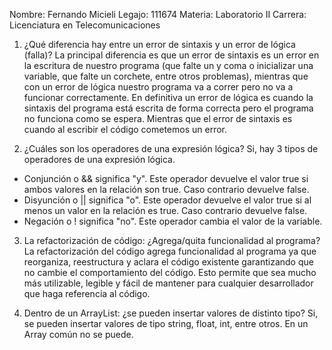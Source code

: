 Nombre: Fernando Micieli Legajo: 111674 Materia: Laboratorio II Carrera:
Licenciatura en Telecomunicaciones

1.  ¿Qué diferencia hay entre un error de sintaxis y un error de lógica
    (falla)? La principal diferencia es que un error de sintaxis es un
    error en la escritura de nuestro programa (que falte un y coma o
    inicializar una variable, que falte un corchete, entre otros
    problemas), mientras que con un error de lógica nuestro programa va
    a correr pero no va a funcionar correctamente. En definitiva un
    error de lógica es cuando la sintaxis del programa está escrita de
    forma correcta pero el programa no funciona como se espera. Mientras
    que el error de sintaxis es cuando al escribir el código cometemos
    un error.

2.  ¿Cuáles son los operadores de una expresión lógica? Si, hay 3 tipos
    de operadores de una expresión lógica.

-   Conjunción o && significa "y". Este operador devuelve el valor true
    si ambos valores en la relación son true. Caso contrario devuelve
    false.
-   Disyunción o || significa "o". Este operador devuelve el valor true
    si al menos un valor en la relación es true. Caso contrario devuelve
    false.
-   Negación o ! significa "no". Este operador cambia el valor de la
    variable.

3.  La refactorización de código: ¿Agrega/quita funcionalidad al
    programa? La refactorización del código agrega funcionalidad al
    programa ya que reorganiza, reestructura y aclara el código
    existente garantizando que no cambie el comportamiento del código.
    Esto permite que sea mucho más utilizable, legible y fácil de
    mantener para cualquier desarrollador que haga referencia al código.

4.  Dentro de un ArrayList: ¿se pueden insertar valores de distinto
    tipo? Si, se pueden insertar valores de tipo string, float, int,
    entre otros. En un Array común no se puede.



